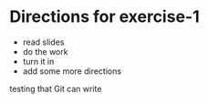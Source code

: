 # Directions for exercise-1

- read slides
- do the work
- turn it in
- add some more directions

testing that Git can write